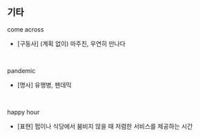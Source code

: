 ## 기타

come across
- [구동사] (계획 없이) 마주친, 우연히 만나다

<br>

pandemic
- [명사] 유행병, 팬데믹

<br>

happy hour
- [표현] 펍이나 식당에서 붐비지 않을 때 저렴한 서비스를 제공하는 시간
